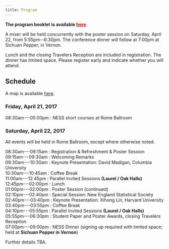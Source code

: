 ```yaml
---
title: Program
---
```


**The program booklet is available
[<span style="color: red;">here</span>](program.pdf)**.

A mixer will be held concurrently with the poster session on Saturday,
April 22, from 5:55pm--6:30pm. The conference dinner will follow at
7:00pm at Sichuan Pepper, in Vernon.

Lunch and the closing Travelers Reception are included in
registration. The dinner has limited space. Please register early and
indicate whether you will attend.

## Schedule

A map is available [here](map.pdf).

### Friday, April 21, 2017

08:30am---05:00pm : NESS short courses at Rome Ballroom

### Saturday, April 22, 2017

All events will be held in Rome Ballroom, except where otherwise
noted.

08:30am---09:15am : Registration &amp; Refreshment &amp; Poster Session<br />
09:15am---09:30am : Welcoming Remarks<br />
09:30am---10:30am : Keynote Presentation: David Madigan, Columbia University<br />
10:30am---10:45am : Coffee Break<br />
11:00am---12:45pm : Parallel Invited Sessions **(Laurel / Oak Halls)**<br />
12:45pm---02:00pm : Lunch<br />
01:00pm---02:00pm : Poster Session (continued)<br />
02:10pm---02:40pm : Special Session: New England Statistical Society<br />
02:40pm---03:40pm : Keynote Presentation: Xihong Lin, Harvard University<br />
03:40pm---03:55pm : Coffee Break<br />
04:10pm---05:55pm : Parallel Invited Sessions **(Laurel / Oak Halls)**<br />
05:55pm---06:30pm : Student Paper and Poster Awards, closing Travelers Reception<br />
07:00pm---09:00pm : NESS Dinner (signing up required with limited
space; held at **Sichuan Pepper in Vernon**)

Further details TBA.

